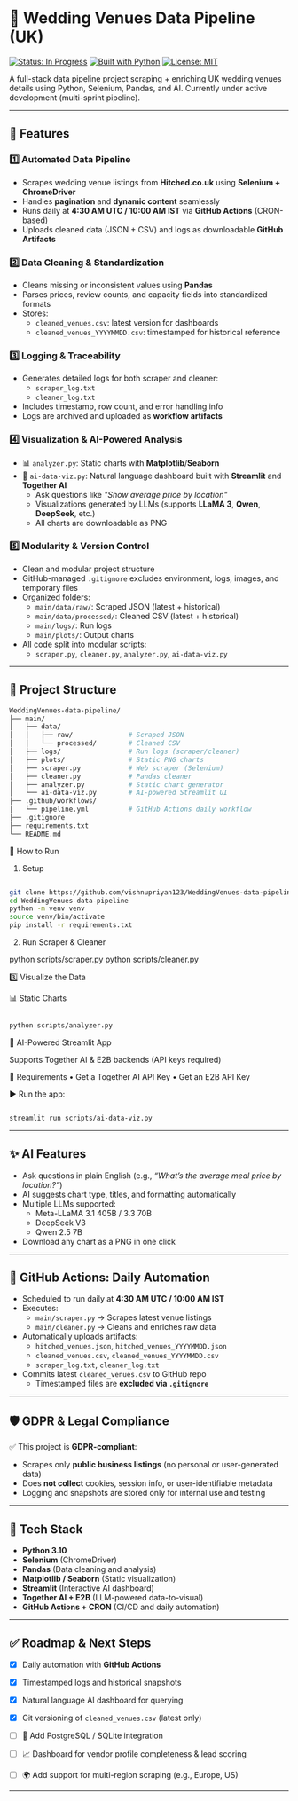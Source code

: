 # 💍 Wedding Venues Data Pipeline (UK)

[![Status: In Progress](https://img.shields.io/badge/status-in--progress-yellow)]()
[![Built with Python](https://img.shields.io/badge/built%20with-python-blue)]()
[![License: MIT](https://img.shields.io/badge/license-MIT-green.svg)]()

A full-stack data pipeline project scraping + enriching UK wedding venues details using Python, Selenium, Pandas, and AI. Currently under active development (multi-sprint pipeline).

---

## 🚀 Features

### 1️⃣ Automated Data Pipeline
- Scrapes wedding venue listings from **Hitched.co.uk** using **Selenium + ChromeDriver**
- Handles **pagination** and **dynamic content** seamlessly
- Runs daily at **4:30 AM UTC / 10:00 AM IST** via **GitHub Actions** (CRON-based)
- Uploads cleaned data (JSON + CSV) and logs as downloadable **GitHub Artifacts**

### 2️⃣ Data Cleaning & Standardization
- Cleans missing or inconsistent values using **Pandas**
- Parses prices, review counts, and capacity fields into standardized formats
- Stores:
  - `cleaned_venues.csv`: latest version for dashboards
  - `cleaned_venues_YYYYMMDD.csv`: timestamped for historical reference

### 3️⃣ Logging & Traceability
- Generates detailed logs for both scraper and cleaner:
  - `scraper_log.txt`
  - `cleaner_log.txt`
- Includes timestamp, row count, and error handling info
- Logs are archived and uploaded as **workflow artifacts**

### 4️⃣ Visualization & AI-Powered Analysis
- 📊 `analyzer.py`: Static charts with **Matplotlib**/**Seaborn**
- 🤖 `ai-data-viz.py`: Natural language dashboard built with **Streamlit** and **Together AI**
  - Ask questions like _"Show average price by location"_
  - Visualizations generated by LLMs (supports **LLaMA 3**, **Qwen**, **DeepSeek**, etc.)
  - All charts are downloadable as PNG

### 5️⃣ Modularity & Version Control
- Clean and modular project structure
- GitHub-managed `.gitignore` excludes environment, logs, images, and temporary files
- Organized folders:
  - `main/data/raw/`: Scraped JSON (latest + historical)
  - `main/data/processed/`: Cleaned CSV (latest + historical)
  - `main/logs/`: Run logs
  - `main/plots/`: Output charts
- All code split into modular scripts:
  - `scraper.py`, `cleaner.py`, `analyzer.py`, `ai-data-viz.py`
---

## 📁 Project Structure

```bash
WeddingVenues-data-pipeline/
├── main/
│   ├── data/
│   │   ├── raw/              # Scraped JSON
│   │   └── processed/        # Cleaned CSV
│   ├── logs/                 # Run logs (scraper/cleaner)
│   ├── plots/                # Static PNG charts
│   ├── scraper.py            # Web scraper (Selenium)
│   ├── cleaner.py            # Pandas cleaner
│   ├── analyzer.py           # Static chart generator
│   └── ai-data-viz.py        # AI-powered Streamlit UI
├── .github/workflows/
│   └── pipeline.yml          # GitHub Actions daily workflow
├── .gitignore
├── requirements.txt
└── README.md
```

🚀 How to Run

1. Setup

```bash

git clone https://github.com/vishnupriyan123/WeddingVenues-data-pipeline.git
cd WeddingVenues-data-pipeline
python -m venv venv
source venv/bin/activate
pip install -r requirements.txt
```
2.  Run Scraper & Cleaner

python scripts/scraper.py
python scripts/cleaner.py

3️⃣ Visualize the Data

📊 Static Charts


```bash

python scripts/analyzer.py
```
🤖 AI-Powered Streamlit App

Supports Together AI & E2B backends (API keys required)

🔐 Requirements
	•	Get a Together AI API Key
	•	Get an E2B API Key

▶️ Run the app:

```bash

streamlit run scripts/ai-data-viz.py
```
---

## ✨ AI Features

- Ask questions in plain English (e.g., _“What’s the average meal price by location?”_)
- AI suggests chart type, titles, and formatting automatically
- Multiple LLMs supported:
  - Meta-LLaMA 3.1 405B / 3.3 70B
  - DeepSeek V3
  - Qwen 2.5 7B
- Download any chart as a PNG in one click

---

## 🔁 GitHub Actions: Daily Automation

- Scheduled to run daily at **4:30 AM UTC / 10:00 AM IST**
- Executes:
  - `main/scraper.py` → Scrapes latest venue listings
  - `main/cleaner.py` → Cleans and enriches raw data
- Automatically uploads artifacts:
  - `hitched_venues.json`, `hitched_venues_YYYYMMDD.json`
  - `cleaned_venues.csv`, `cleaned_venues_YYYYMMDD.csv`
  - `scraper_log.txt`, `cleaner_log.txt`
- Commits latest `cleaned_venues.csv` to GitHub repo
  - Timestamped files are **excluded via `.gitignore`**

---

## 🛡️ GDPR & Legal Compliance

✅ This project is **GDPR-compliant**:
- Scrapes only **public business listings** (no personal or user-generated data)
- Does **not collect** cookies, session info, or user-identifiable metadata
- Logging and snapshots are stored only for internal use and testing

---

## 🧠 Tech Stack

- **Python 3.10**
- **Selenium** (ChromeDriver)
- **Pandas** (Data cleaning and analysis)
- **Matplotlib / Seaborn** (Static visualization)
- **Streamlit** (Interactive AI dashboard)
- **Together AI + E2B** (LLM-powered data-to-visual)
- **GitHub Actions + CRON** (CI/CD and daily automation)

---

## ✅ Roadmap & Next Steps

- [x] Daily automation with **GitHub Actions**
- [x] Timestamped logs and historical snapshots
- [x] Natural language AI dashboard for querying
- [x] Git versioning of `cleaned_venues.csv` (latest only)
- [ ] 💾 Add PostgreSQL / SQLite integration
- [ ] 📈 Dashboard for vendor profile completeness & lead scoring
- [ ] 🌍 Add support for multi-region scraping (e.g., Europe, US)


---
